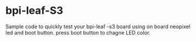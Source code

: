 # bpi-leaf-S3
Sample code to quickly test your bpi-leaf -s3 board using on board neopixel led and boot button. press boot button to chagne LED color.
